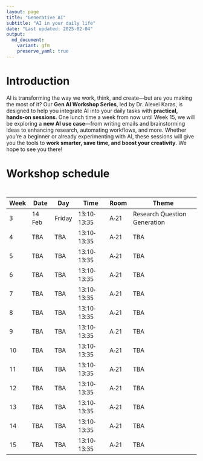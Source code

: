 ```yaml
---
layout: page
title: "Generative AI"
subtitle: "AI in your daily life"
date: "Last updated: 2025-02-04"
output:
  md_document:
    variant: gfm
    preserve_yaml: true
---
```


# Introduction

AI is transforming the way we work, think, and create—but are you making
the most of it? Our **Gen AI Workshop Series**, led by Dr. Alexei Karas,
is designed to help you integrate AI into your daily tasks with
**practical, hands-on sessions**. One lunch time a week from now until
Week 15, we will be exploring a **new AI use case**—from writing emails
and brainstorming ideas to enhancing research, automating workflows, and
more. Whether you’re a beginner or already experimenting with AI, these
sessions will give you the tools to **work smarter, save time, and boost
your creativity**. We hope to see you there!

# Workshop schedule

<div id="eybniqilab" style="padding-left:0px;padding-right:0px;padding-top:10px;padding-bottom:10px;overflow-x:auto;overflow-y:auto;width:auto;height:auto;">
<style>#eybniqilab table {
  font-family: system-ui, 'Segoe UI', Roboto, Helvetica, Arial, sans-serif, 'Apple Color Emoji', 'Segoe UI Emoji', 'Segoe UI Symbol', 'Noto Color Emoji';
  -webkit-font-smoothing: antialiased;
  -moz-osx-font-smoothing: grayscale;
}
&#10;#eybniqilab thead, #eybniqilab tbody, #eybniqilab tfoot, #eybniqilab tr, #eybniqilab td, #eybniqilab th {
  border-style: none;
}
&#10;#eybniqilab p {
  margin: 0;
  padding: 0;
}
&#10;#eybniqilab .gt_table {
  display: table;
  border-collapse: collapse;
  line-height: normal;
  margin-left: auto;
  margin-right: auto;
  color: #333333;
  font-size: 16px;
  font-weight: normal;
  font-style: normal;
  background-color: #FFFFFF;
  width: auto;
  border-top-style: solid;
  border-top-width: 2px;
  border-top-color: #A8A8A8;
  border-right-style: none;
  border-right-width: 2px;
  border-right-color: #D3D3D3;
  border-bottom-style: solid;
  border-bottom-width: 2px;
  border-bottom-color: #A8A8A8;
  border-left-style: none;
  border-left-width: 2px;
  border-left-color: #D3D3D3;
}
&#10;#eybniqilab .gt_caption {
  padding-top: 4px;
  padding-bottom: 4px;
}
&#10;#eybniqilab .gt_title {
  color: #333333;
  font-size: 125%;
  font-weight: initial;
  padding-top: 4px;
  padding-bottom: 4px;
  padding-left: 5px;
  padding-right: 5px;
  border-bottom-color: #FFFFFF;
  border-bottom-width: 0;
}
&#10;#eybniqilab .gt_subtitle {
  color: #333333;
  font-size: 85%;
  font-weight: initial;
  padding-top: 3px;
  padding-bottom: 5px;
  padding-left: 5px;
  padding-right: 5px;
  border-top-color: #FFFFFF;
  border-top-width: 0;
}
&#10;#eybniqilab .gt_heading {
  background-color: #FFFFFF;
  text-align: center;
  border-bottom-color: #FFFFFF;
  border-left-style: none;
  border-left-width: 1px;
  border-left-color: #D3D3D3;
  border-right-style: none;
  border-right-width: 1px;
  border-right-color: #D3D3D3;
}
&#10;#eybniqilab .gt_bottom_border {
  border-bottom-style: solid;
  border-bottom-width: 2px;
  border-bottom-color: #D3D3D3;
}
&#10;#eybniqilab .gt_col_headings {
  border-top-style: solid;
  border-top-width: 2px;
  border-top-color: #D3D3D3;
  border-bottom-style: solid;
  border-bottom-width: 2px;
  border-bottom-color: #D3D3D3;
  border-left-style: none;
  border-left-width: 1px;
  border-left-color: #D3D3D3;
  border-right-style: none;
  border-right-width: 1px;
  border-right-color: #D3D3D3;
}
&#10;#eybniqilab .gt_col_heading {
  color: #333333;
  background-color: #FFFFFF;
  font-size: 100%;
  font-weight: normal;
  text-transform: inherit;
  border-left-style: none;
  border-left-width: 1px;
  border-left-color: #D3D3D3;
  border-right-style: none;
  border-right-width: 1px;
  border-right-color: #D3D3D3;
  vertical-align: bottom;
  padding-top: 5px;
  padding-bottom: 6px;
  padding-left: 5px;
  padding-right: 5px;
  overflow-x: hidden;
}
&#10;#eybniqilab .gt_column_spanner_outer {
  color: #333333;
  background-color: #FFFFFF;
  font-size: 100%;
  font-weight: normal;
  text-transform: inherit;
  padding-top: 0;
  padding-bottom: 0;
  padding-left: 4px;
  padding-right: 4px;
}
&#10;#eybniqilab .gt_column_spanner_outer:first-child {
  padding-left: 0;
}
&#10;#eybniqilab .gt_column_spanner_outer:last-child {
  padding-right: 0;
}
&#10;#eybniqilab .gt_column_spanner {
  border-bottom-style: solid;
  border-bottom-width: 2px;
  border-bottom-color: #D3D3D3;
  vertical-align: bottom;
  padding-top: 5px;
  padding-bottom: 5px;
  overflow-x: hidden;
  display: inline-block;
  width: 100%;
}
&#10;#eybniqilab .gt_spanner_row {
  border-bottom-style: hidden;
}
&#10;#eybniqilab .gt_group_heading {
  padding-top: 8px;
  padding-bottom: 8px;
  padding-left: 5px;
  padding-right: 5px;
  color: #333333;
  background-color: #FFFFFF;
  font-size: 100%;
  font-weight: initial;
  text-transform: inherit;
  border-top-style: solid;
  border-top-width: 2px;
  border-top-color: #D3D3D3;
  border-bottom-style: solid;
  border-bottom-width: 2px;
  border-bottom-color: #D3D3D3;
  border-left-style: none;
  border-left-width: 1px;
  border-left-color: #D3D3D3;
  border-right-style: none;
  border-right-width: 1px;
  border-right-color: #D3D3D3;
  vertical-align: middle;
  text-align: left;
}
&#10;#eybniqilab .gt_empty_group_heading {
  padding: 0.5px;
  color: #333333;
  background-color: #FFFFFF;
  font-size: 100%;
  font-weight: initial;
  border-top-style: solid;
  border-top-width: 2px;
  border-top-color: #D3D3D3;
  border-bottom-style: solid;
  border-bottom-width: 2px;
  border-bottom-color: #D3D3D3;
  vertical-align: middle;
}
&#10;#eybniqilab .gt_from_md > :first-child {
  margin-top: 0;
}
&#10;#eybniqilab .gt_from_md > :last-child {
  margin-bottom: 0;
}
&#10;#eybniqilab .gt_row {
  padding-top: 8px;
  padding-bottom: 8px;
  padding-left: 5px;
  padding-right: 5px;
  margin: 10px;
  border-top-style: solid;
  border-top-width: 1px;
  border-top-color: #D3D3D3;
  border-left-style: none;
  border-left-width: 1px;
  border-left-color: #D3D3D3;
  border-right-style: none;
  border-right-width: 1px;
  border-right-color: #D3D3D3;
  vertical-align: middle;
  overflow-x: hidden;
}
&#10;#eybniqilab .gt_stub {
  color: #333333;
  background-color: #FFFFFF;
  font-size: 100%;
  font-weight: initial;
  text-transform: inherit;
  border-right-style: solid;
  border-right-width: 2px;
  border-right-color: #D3D3D3;
  padding-left: 5px;
  padding-right: 5px;
}
&#10;#eybniqilab .gt_stub_row_group {
  color: #333333;
  background-color: #FFFFFF;
  font-size: 100%;
  font-weight: initial;
  text-transform: inherit;
  border-right-style: solid;
  border-right-width: 2px;
  border-right-color: #D3D3D3;
  padding-left: 5px;
  padding-right: 5px;
  vertical-align: top;
}
&#10;#eybniqilab .gt_row_group_first td {
  border-top-width: 2px;
}
&#10;#eybniqilab .gt_row_group_first th {
  border-top-width: 2px;
}
&#10;#eybniqilab .gt_summary_row {
  color: #333333;
  background-color: #FFFFFF;
  text-transform: inherit;
  padding-top: 8px;
  padding-bottom: 8px;
  padding-left: 5px;
  padding-right: 5px;
}
&#10;#eybniqilab .gt_first_summary_row {
  border-top-style: solid;
  border-top-color: #D3D3D3;
}
&#10;#eybniqilab .gt_first_summary_row.thick {
  border-top-width: 2px;
}
&#10;#eybniqilab .gt_last_summary_row {
  padding-top: 8px;
  padding-bottom: 8px;
  padding-left: 5px;
  padding-right: 5px;
  border-bottom-style: solid;
  border-bottom-width: 2px;
  border-bottom-color: #D3D3D3;
}
&#10;#eybniqilab .gt_grand_summary_row {
  color: #333333;
  background-color: #FFFFFF;
  text-transform: inherit;
  padding-top: 8px;
  padding-bottom: 8px;
  padding-left: 5px;
  padding-right: 5px;
}
&#10;#eybniqilab .gt_first_grand_summary_row {
  padding-top: 8px;
  padding-bottom: 8px;
  padding-left: 5px;
  padding-right: 5px;
  border-top-style: double;
  border-top-width: 6px;
  border-top-color: #D3D3D3;
}
&#10;#eybniqilab .gt_last_grand_summary_row_top {
  padding-top: 8px;
  padding-bottom: 8px;
  padding-left: 5px;
  padding-right: 5px;
  border-bottom-style: double;
  border-bottom-width: 6px;
  border-bottom-color: #D3D3D3;
}
&#10;#eybniqilab .gt_striped {
  background-color: rgba(128, 128, 128, 0.05);
}
&#10;#eybniqilab .gt_table_body {
  border-top-style: solid;
  border-top-width: 2px;
  border-top-color: #D3D3D3;
  border-bottom-style: solid;
  border-bottom-width: 2px;
  border-bottom-color: #D3D3D3;
}
&#10;#eybniqilab .gt_footnotes {
  color: #333333;
  background-color: #FFFFFF;
  border-bottom-style: none;
  border-bottom-width: 2px;
  border-bottom-color: #D3D3D3;
  border-left-style: none;
  border-left-width: 2px;
  border-left-color: #D3D3D3;
  border-right-style: none;
  border-right-width: 2px;
  border-right-color: #D3D3D3;
}
&#10;#eybniqilab .gt_footnote {
  margin: 0px;
  font-size: 90%;
  padding-top: 4px;
  padding-bottom: 4px;
  padding-left: 5px;
  padding-right: 5px;
}
&#10;#eybniqilab .gt_sourcenotes {
  color: #333333;
  background-color: #FFFFFF;
  border-bottom-style: none;
  border-bottom-width: 2px;
  border-bottom-color: #D3D3D3;
  border-left-style: none;
  border-left-width: 2px;
  border-left-color: #D3D3D3;
  border-right-style: none;
  border-right-width: 2px;
  border-right-color: #D3D3D3;
}
&#10;#eybniqilab .gt_sourcenote {
  font-size: 90%;
  padding-top: 4px;
  padding-bottom: 4px;
  padding-left: 5px;
  padding-right: 5px;
}
&#10;#eybniqilab .gt_left {
  text-align: left;
}
&#10;#eybniqilab .gt_center {
  text-align: center;
}
&#10;#eybniqilab .gt_right {
  text-align: right;
  font-variant-numeric: tabular-nums;
}
&#10;#eybniqilab .gt_font_normal {
  font-weight: normal;
}
&#10;#eybniqilab .gt_font_bold {
  font-weight: bold;
}
&#10;#eybniqilab .gt_font_italic {
  font-style: italic;
}
&#10;#eybniqilab .gt_super {
  font-size: 65%;
}
&#10;#eybniqilab .gt_footnote_marks {
  font-size: 75%;
  vertical-align: 0.4em;
  position: initial;
}
&#10;#eybniqilab .gt_asterisk {
  font-size: 100%;
  vertical-align: 0;
}
&#10;#eybniqilab .gt_indent_1 {
  text-indent: 5px;
}
&#10;#eybniqilab .gt_indent_2 {
  text-indent: 10px;
}
&#10;#eybniqilab .gt_indent_3 {
  text-indent: 15px;
}
&#10;#eybniqilab .gt_indent_4 {
  text-indent: 20px;
}
&#10;#eybniqilab .gt_indent_5 {
  text-indent: 25px;
}
&#10;#eybniqilab .katex-display {
  display: inline-flex !important;
  margin-bottom: 0.75em !important;
}
&#10;#eybniqilab div.Reactable > div.rt-table > div.rt-thead > div.rt-tr.rt-tr-group-header > div.rt-th-group:after {
  height: 0px !important;
}
</style>
<table class="gt_table" data-quarto-disable-processing="false" data-quarto-bootstrap="false">
  <thead>
    <tr class="gt_col_headings">
      <th class="gt_col_heading gt_columns_bottom_border gt_right" rowspan="1" colspan="1" scope="col" id="Week">Week</th>
      <th class="gt_col_heading gt_columns_bottom_border gt_left" rowspan="1" colspan="1" scope="col" id="Date">Date</th>
      <th class="gt_col_heading gt_columns_bottom_border gt_left" rowspan="1" colspan="1" scope="col" id="Day">Day</th>
      <th class="gt_col_heading gt_columns_bottom_border gt_right" rowspan="1" colspan="1" scope="col" id="Time">Time</th>
      <th class="gt_col_heading gt_columns_bottom_border gt_left" rowspan="1" colspan="1" scope="col" id="Room">Room</th>
      <th class="gt_col_heading gt_columns_bottom_border gt_left" rowspan="1" colspan="1" scope="col" id="Theme">Theme</th>
    </tr>
  </thead>
  <tbody class="gt_table_body">
    <tr><td headers="Week" class="gt_row gt_right">3</td>
<td headers="Date" class="gt_row gt_left">14 Feb</td>
<td headers="Day" class="gt_row gt_left">Friday</td>
<td headers="Time" class="gt_row gt_right">13:10-13:35</td>
<td headers="Room" class="gt_row gt_left">A-21</td>
<td headers="Theme" class="gt_row gt_left">Research Question Generation</td></tr>
    <tr><td headers="Week" class="gt_row gt_right">4</td>
<td headers="Date" class="gt_row gt_left">TBA</td>
<td headers="Day" class="gt_row gt_left">TBA</td>
<td headers="Time" class="gt_row gt_right">13:10-13:35</td>
<td headers="Room" class="gt_row gt_left">A-21</td>
<td headers="Theme" class="gt_row gt_left">TBA</td></tr>
    <tr><td headers="Week" class="gt_row gt_right">5</td>
<td headers="Date" class="gt_row gt_left">TBA</td>
<td headers="Day" class="gt_row gt_left">TBA</td>
<td headers="Time" class="gt_row gt_right">13:10-13:35</td>
<td headers="Room" class="gt_row gt_left">A-21</td>
<td headers="Theme" class="gt_row gt_left">TBA</td></tr>
    <tr><td headers="Week" class="gt_row gt_right">6</td>
<td headers="Date" class="gt_row gt_left">TBA</td>
<td headers="Day" class="gt_row gt_left">TBA</td>
<td headers="Time" class="gt_row gt_right">13:10-13:35</td>
<td headers="Room" class="gt_row gt_left">A-21</td>
<td headers="Theme" class="gt_row gt_left">TBA</td></tr>
    <tr><td headers="Week" class="gt_row gt_right">7</td>
<td headers="Date" class="gt_row gt_left">TBA</td>
<td headers="Day" class="gt_row gt_left">TBA</td>
<td headers="Time" class="gt_row gt_right">13:10-13:35</td>
<td headers="Room" class="gt_row gt_left">A-21</td>
<td headers="Theme" class="gt_row gt_left">TBA</td></tr>
    <tr><td headers="Week" class="gt_row gt_right">8</td>
<td headers="Date" class="gt_row gt_left">TBA</td>
<td headers="Day" class="gt_row gt_left">TBA</td>
<td headers="Time" class="gt_row gt_right">13:10-13:35</td>
<td headers="Room" class="gt_row gt_left">A-21</td>
<td headers="Theme" class="gt_row gt_left">TBA</td></tr>
    <tr><td headers="Week" class="gt_row gt_right">9</td>
<td headers="Date" class="gt_row gt_left">TBA</td>
<td headers="Day" class="gt_row gt_left">TBA</td>
<td headers="Time" class="gt_row gt_right">13:10-13:35</td>
<td headers="Room" class="gt_row gt_left">A-21</td>
<td headers="Theme" class="gt_row gt_left">TBA</td></tr>
    <tr><td headers="Week" class="gt_row gt_right">10</td>
<td headers="Date" class="gt_row gt_left">TBA</td>
<td headers="Day" class="gt_row gt_left">TBA</td>
<td headers="Time" class="gt_row gt_right">13:10-13:35</td>
<td headers="Room" class="gt_row gt_left">A-21</td>
<td headers="Theme" class="gt_row gt_left">TBA</td></tr>
    <tr><td headers="Week" class="gt_row gt_right">11</td>
<td headers="Date" class="gt_row gt_left">TBA</td>
<td headers="Day" class="gt_row gt_left">TBA</td>
<td headers="Time" class="gt_row gt_right">13:10-13:35</td>
<td headers="Room" class="gt_row gt_left">A-21</td>
<td headers="Theme" class="gt_row gt_left">TBA</td></tr>
    <tr><td headers="Week" class="gt_row gt_right">12</td>
<td headers="Date" class="gt_row gt_left">TBA</td>
<td headers="Day" class="gt_row gt_left">TBA</td>
<td headers="Time" class="gt_row gt_right">13:10-13:35</td>
<td headers="Room" class="gt_row gt_left">A-21</td>
<td headers="Theme" class="gt_row gt_left">TBA</td></tr>
    <tr><td headers="Week" class="gt_row gt_right">13</td>
<td headers="Date" class="gt_row gt_left">TBA</td>
<td headers="Day" class="gt_row gt_left">TBA</td>
<td headers="Time" class="gt_row gt_right">13:10-13:35</td>
<td headers="Room" class="gt_row gt_left">A-21</td>
<td headers="Theme" class="gt_row gt_left">TBA</td></tr>
    <tr><td headers="Week" class="gt_row gt_right">14</td>
<td headers="Date" class="gt_row gt_left">TBA</td>
<td headers="Day" class="gt_row gt_left">TBA</td>
<td headers="Time" class="gt_row gt_right">13:10-13:35</td>
<td headers="Room" class="gt_row gt_left">A-21</td>
<td headers="Theme" class="gt_row gt_left">TBA</td></tr>
    <tr><td headers="Week" class="gt_row gt_right">15</td>
<td headers="Date" class="gt_row gt_left">TBA</td>
<td headers="Day" class="gt_row gt_left">TBA</td>
<td headers="Time" class="gt_row gt_right">13:10-13:35</td>
<td headers="Room" class="gt_row gt_left">A-21</td>
<td headers="Theme" class="gt_row gt_left">TBA</td></tr>
  </tbody>
  &#10;  
</table>
</div>
